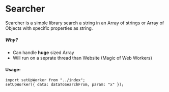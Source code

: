 # Searcher

Searcher is a simple library search a string in an Array of strings or Array of Objects with specific properties as string.

#####   Why?

  - Can handle **huge** sized Array
  - Will run on a seprate thread than Website (Magic of Web Workers)

####    Usage:
    import setUpWorker from "../index";
    setUpWorker({ data: dataToSearchFrom, param: "x" });


